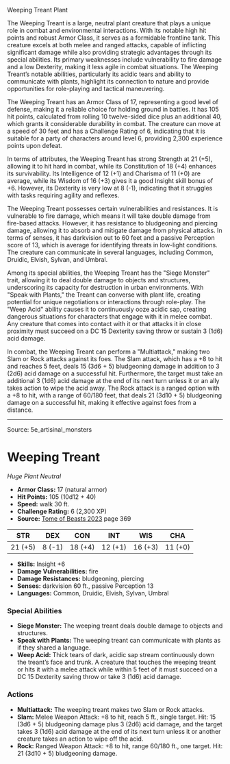 <MonsterName/>Weeping Treant</MonsterName>
<CreatureType/>Plant</CreatureType>

<summary>The Weeping Treant is a large, neutral plant creature that plays a unique role in combat and environmental interactions. With its notable high hit points and robust Armor Class, it serves as a formidable frontline tank. This creature excels at both melee and ranged attacks, capable of inflicting significant damage while also providing strategic advantages through its special abilities. Its primary weaknesses include vulnerability to fire damage and a low Dexterity, making it less agile in combat situations. The Weeping Treant’s notable abilities, particularly its acidic tears and ability to communicate with plants, highlight its connection to nature and provide opportunities for role-playing and tactical maneuvering.</summary>

<detail>

The Weeping Treant has an Armor Class of 17, representing a good level of defense, making it a reliable choice for holding ground in battles. It has 105 hit points, calculated from rolling 10 twelve-sided dice plus an additional 40, which grants it considerable durability in combat. The creature can move at a speed of 30 feet and has a Challenge Rating of 6, indicating that it is suitable for a party of characters around level 6, providing 2,300 experience points upon defeat.

In terms of attributes, the Weeping Treant has strong Strength at 21 (+5), allowing it to hit hard in combat, while its Constitution of 18 (+4) enhances its survivability. Its Intelligence of 12 (+1) and Charisma of 11 (+0) are average, while its Wisdom of 16 (+3) gives it a good Insight skill bonus of +6. However, its Dexterity is very low at 8 (-1), indicating that it struggles with tasks requiring agility and reflexes.

The Weeping Treant possesses certain vulnerabilities and resistances. It is vulnerable to fire damage, which means it will take double damage from fire-based attacks. However, it has resistance to bludgeoning and piercing damage, allowing it to absorb and mitigate damage from physical attacks. In terms of senses, it has darkvision out to 60 feet and a passive Perception score of 13, which is average for identifying threats in low-light conditions. The creature can communicate in several languages, including Common, Druidic, Elvish, Sylvan, and Umbral.

Among its special abilities, the Weeping Treant has the "Siege Monster" trait, allowing it to deal double damage to objects and structures, underscoring its capacity for destruction in urban environments. With "Speak with Plants," the Treant can converse with plant life, creating potential for unique negotiations or interactions through role-play. The "Weep Acid" ability causes it to continuously ooze acidic sap, creating dangerous situations for characters that engage with it in melee combat. Any creature that comes into contact with it or that attacks it in close proximity must succeed on a DC 15 Dexterity saving throw or sustain 3 (1d6) acid damage.

In combat, the Weeping Treant can perform a "Multiattack," making two Slam or Rock attacks against its foes. The Slam attack, which has a +8 to hit and reaches 5 feet, deals 15 (3d6 + 5) bludgeoning damage in addition to 3 (2d6) acid damage on a successful hit. Furthermore, the target must take an additional 3 (1d6) acid damage at the end of its next turn unless it or an ally takes action to wipe the acid away. The Rock attack is a ranged option with a +8 to hit, with a range of 60/180 feet, that deals 21 (3d10 + 5) bludgeoning damage on a successful hit, making it effective against foes from a distance.</detail>



---

Source: 5e_artisinal_monsters

# Weeping Treant

*Huge* *Plant* *Neutral*

- **Armor Class:** 17 (natural armor)
- **Hit Points:** 105 (10d12 + 40)
- **Speed:** walk 30 ft.
- **Challenge Rating:** 6 (2,300 XP)
- **Source:** [Tome of Beasts 2023](https://koboldpress.com/kpstore/product/tome-of-beasts-1-2023-edition/) page 369

| STR | DEX | CON | INT | WIS | CHA |
| --- | --- | --- | --- | --- | --- |
| 21 (+5) | 8 (-1) | 18 (+4) | 12 (+1) | 16 (+3) | 11 (+0) |

- **Skills:** Insight +6
- **Damage Vulnerabilities:** fire
- **Damage Resistances:** bludgeoning, piercing
- **Senses:** darkvision 60 ft., passive Perception 13
- **Languages:** Common, Druidic, Elvish, Sylvan, Umbral

### Special Abilities

- **Siege Monster:** The weeping treant deals double damage to objects and structures.
- **Speak with Plants:** The weeping treant can communicate with plants as if they shared a language.
- **Weep Acid:** Thick tears of dark, acidic sap stream continuously down the treant’s face and trunk. A creature that touches the weeping treant or hits it with a melee attack while within 5 feet of it must succeed on a DC 15 Dexterity saving throw or take 3 (1d6) acid damage.

### Actions

- **Multiattack:** The weeping treant makes two Slam or Rock attacks.
- **Slam:** Melee Weapon Attack: +8 to hit, reach 5 ft., single target. Hit: 15 (3d6 + 5) bludgeoning damage plus 3 (2d6) acid damage, and the target takes 3 (1d6) acid damage at the end of its next turn unless it or another creature takes an action to wipe off the acid.
- **Rock:** Ranged Weapon Attack: +8 to hit, range 60/180 ft., one target. Hit: 21 (3d10 + 5) bludgeoning damage.


